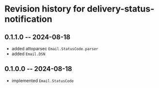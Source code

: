 # Revision history for delivery-status-notification

## 0.1.1.0 -- 2024-08-18

* added attoparsec `Email.StatusCode.parser`
* added `Email.DSN`

## 0.1.0.0 -- 2024-08-18

* implemented `Email.StatusCode`
